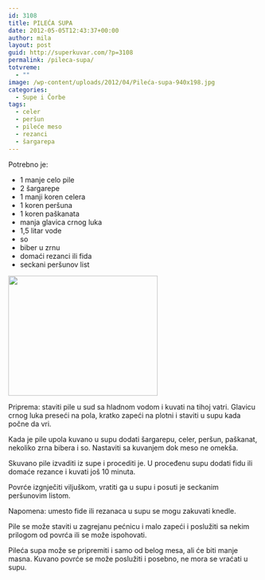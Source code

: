 ```yaml
---
id: 3108
title: PILEĆA SUPA
date: 2012-05-05T12:43:37+00:00
author: mila
layout: post
guid: http://superkuvar.com/?p=3108
permalink: /pileca-supa/
totvreme:
  - ""
image: /wp-content/uploads/2012/04/Pileća-supa-940x198.jpg
categories:
  - Supe i Čorbe
tags:
  - celer
  - peršun
  - pileće meso
  - rezanci
  - šargarepa
---
```

Potrebno je:

  * 1 manje celo pile
  * 2 šargarepe
  * 1 manji koren celera
  * 1 koren peršuna
  * 1 koren paškanata
  * manja glavica crnog luka
  * 1,5 litar vode
  * so
  * biber u zrnu
  * domaći rezanci ili fida
  * seckani peršunov list

<img class="alignnone size-medium wp-image-3151" title="Pileća supa" src="/wp-content/uploads/2012/04/Pileća-supa-e1336221617469-300x241.jpg" alt="" width="300" height="241" /> 

Priprema: staviti pile u sud sa hladnom vodom i kuvati na tihoj vatri. Glavicu crnog luka preseći na pola, kratko zapeći na plotni i staviti u supu kada počne da vri.

Kada je pile upola kuvano u supu dodati šargarepu, celer, peršun, paškanat, nekoliko zrna bibera i so. Nastaviti sa kuvanjem dok meso ne omekša.

Skuvano pile izvaditi iz supe i procediti je. U proceđenu supu dodati fidu ili domaće rezance i kuvati još 10 minuta.

Povrće izgnječiti viljuškom, vratiti ga u supu i posuti je seckanim peršunovim listom.

Napomena: umesto fide ili rezanaca u supu se mogu zakuvati knedle.

Pile se može staviti u zagrejanu pećnicu i malo zapeći i poslužiti sa nekim prilogom od povrća ili se može ispohovati.

Pileća supa može se pripremiti i samo od belog mesa, ali će biti manje masna. Kuvano povrće se može poslužiti i posebno, ne mora se vraćati u supu.